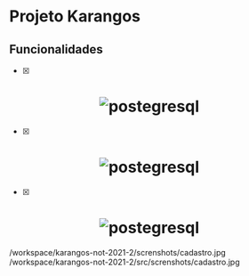 # Projeto Karangos

## Funcionalidades
  - [x] 

<h1 align="center">
  <img alt="postegresql" title="#postgresql" src="./screenshots/startpage.jpg" />
</h1>

  - [x] 

<h1 align="center">
  <img alt="postegresql" title="#postgresql" src="/workspace/karangos-not-2021-2/src/screnshots/cadastro.jpg" />
</h1>

  - [x] 

<h1 align="center">
  <img alt="postegresql" title="#postgresql" src="./screenshots/listagem.jpg" />
</h1>
/workspace/karangos-not-2021-2/screnshots/cadastro.jpg
/workspace/karangos-not-2021-2/src/screnshots/cadastro.jpg

